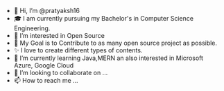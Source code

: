 - 👋 Hi, I’m @pratyaksh16
- 🎓 I am currently pursuing my Bachelor's in Computer Science Engineering.
- 👀 I’m interested in Open Source
- 🎯 My Goal is to Contribute to as many open source project as possible.
- ✨ I love to create different types of contents.
- 🌱 I’m currently learning Java,MERN an also interested in Microsoft Azure, Google Cloud 
- 💞️ I’m looking to collaborate on ...
- 📫 How to reach me ...

<!---
pratyaksh16/pratyaksh16 is a ✨ special ✨ repository because its `README.md` (this file) appears on your GitHub profile.
You can click the Preview link to take a look at your changes.
--->
